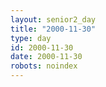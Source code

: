 ```yaml
---
layout: senior2_day
title: "2000-11-30"
type: day
id: 2000-11-30
date: 2000-11-30
robots: noindex
---
```


